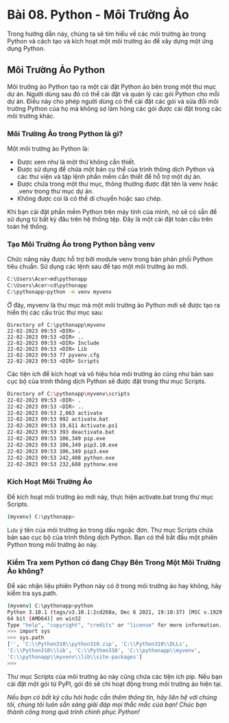 # Bài 08. Python - Môi Trường Ảo

Trong hướng dẫn này, chúng ta sẽ tìm hiểu về các môi trường ảo trong Python và cách tạo và kích hoạt một môi trường ảo để xây dựng một ứng dụng Python.

## Môi Trường Ảo Python

Môi trường ảo Python tạo ra một cài đặt Python ảo bên trong một thư mục dự án. Người dùng sau đó có thể cài đặt và quản lý các gói Python cho mỗi dự án. Điều này cho phép người dùng có thể cài đặt các gói và sửa đổi môi trường Python của họ mà không sợ làm hỏng các gói được cài đặt trong các môi trường khác.

### Môi Trường Ảo trong Python là gì?

Một môi trường ảo Python là:

- Được xem như là một thứ không cần thiết.
- Được sử dụng để chứa một bản cụ thể của trình thông dịch Python và các thư viện và tập lệnh phần mềm cần thiết để hỗ trợ một dự án.
- Được chứa trong một thư mục, thông thường được đặt tên là venv hoặc .venv trong thư mục dự án.
- Không được coi là có thể di chuyển hoặc sao chép.

Khi bạn cài đặt phần mềm Python trên máy tính của mình, nó sẽ có sẵn để sử dụng từ bất kỳ đâu trên hệ thống tệp. Đây là một cài đặt toàn cầu trên toàn hệ thống.

### Tạo Môi Trường Ảo trong Python bằng venv

Chức năng này được hỗ trợ bởi module venv trong bản phân phối Python tiêu chuẩn. Sử dụng các lệnh sau để tạo một môi trường ảo mới.

```bash
C:\Users\Acer>md\pythonapp
C:\Users\Acer>cd\pythonapp
C:\pythonapp>python -m venv myvenv
```

Ở đây, myvenv là thư mục mà một môi trường ảo Python mới sẽ được tạo ra hiển thị các cấu trúc thư mục sau:

```
Directory of C:\pythonapp\myvenv
22-02-2023 09:53 <DIR> .
22-02-2023 09:53 <DIR> ..
22-02-2023 09:53 <DIR> Include
22-02-2023 09:53 <DIR> Lib
22-02-2023 09:53 77 pyvenv.cfg
22-02-2023 09:53 <DIR> Scripts
```

Các tiện ích để kích hoạt và vô hiệu hóa môi trường ảo cũng như bản sao cục bộ của trình thông dịch Python sẽ được đặt trong thư mục Scripts.

```bash
Directory of C:\pythonapp\myvenv\scripts
22-02-2023 09:53 <DIR> .
22-02-2023 09:53 <DIR> ..
22-02-2023 09:53 2,063 activate
22-02-2023 09:53 992 activate.bat
22-02-2023 09:53 19,611 Activate.ps1
22-02-2023 09:53 393 deactivate.bat
22-02-2023 09:53 106,349 pip.exe
22-02-2023 09:53 106,349 pip3.10.exe
22-02-2023 09:53 106,349 pip3.exe
22-02-2023 09:53 242,408 python.exe
22-02-2023 09:53 232,688 pythonw.exe
```

### Kích Hoạt Môi Trường Ảo

Để kích hoạt môi trường ảo mới này, thực hiện activate.bat trong thư mục Scripts.

```bash
(myvenv) C:\pythonapp>
```

Lưu ý tên của môi trường ảo trong dấu ngoặc đơn. Thư mục Scripts chứa bản sao cục bộ của trình thông dịch Python. Bạn có thể bắt đầu một phiên Python trong môi trường ảo này.

### Kiểm Tra xem Python có đang Chạy Bên Trong Một Môi Trường Ảo không?

Để xác nhận liệu phiên Python này có ở trong môi trường ảo hay không, hãy kiểm tra sys.path.

```bash
(myvenv) C:\pythonapp>python
Python 3.10.1 (tags/v3.10.1:2cd268a, Dec 6 2021, 19:10:37) [MSC v.1929
64 bit (AMD64)] on win32
Type "help", "copyright", "credits" or "license" for more information.
>>> import sys
>>> sys.path
['', 'C:\\Python310\\python310.zip', 'C:\\Python310\\DLLs',
'C:\\Python310\\lib', 'C:\\Python310', 'C:\\pythonapp\\myvenv',
'C:\\pythonapp\\myvenv\\lib\\site-packages']
>>>
```

Thư mục Scripts của môi trường ảo này cũng chứa các tiện ích pip. Nếu bạn cài đặt một gói từ PyPI, gói đó sẽ chỉ hoạt động trong môi trường ảo hiện tại.

*Nếu bạn có bất kỳ câu hỏi hoặc cần thêm thông tin, hãy liên hệ với chúng tôi, chúng tôi luôn sẵn sàng giải đáp mọi thắc mắc của bạn! Chúc bạn thành công trong quá trình chinh phục Python!*